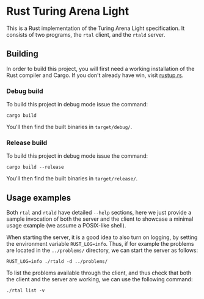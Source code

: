 # Rust Turing Arena Light

This is a Rust implementation of the Turing Arena Light specification.
It consists of two programs, the `rtal` client, and the `rtald` server.

## Building

In order to build this project, you will first need a working installation of the Rust compiler and Cargo.
If you don't already have win, visit [rustup.rs](https://rustup.rs/).

### Debug build

To build this project in debug mode issue the command:
```
cargo build
```
You'll then find the built binaries in `target/debug/`.

### Release build

To build this project in debug mode issue the command:
```
cargo build --release
```
You'll then find the built binaries in `target/release/`.

## Usage examples

Both `rtal` and `rtald` have detailed `--help` sections, here we just provide a sample invocation of both the server and the client to showcase a minimal usage example (we assume a POSIX-like shell).

When starting the server, it is a good idea to also turn on logging, by setting the environment variable `RUST_LOG=info`.
Thus, if for example the problems are located in the `../problems/` directory, we can start the server as follows:
```
RUST_LOG=info ./rtald -d ../problems/
```

To list the problems available through the client, and thus check that both the client and the server are working, we can use the following command:
```
./rtal list -v
```
